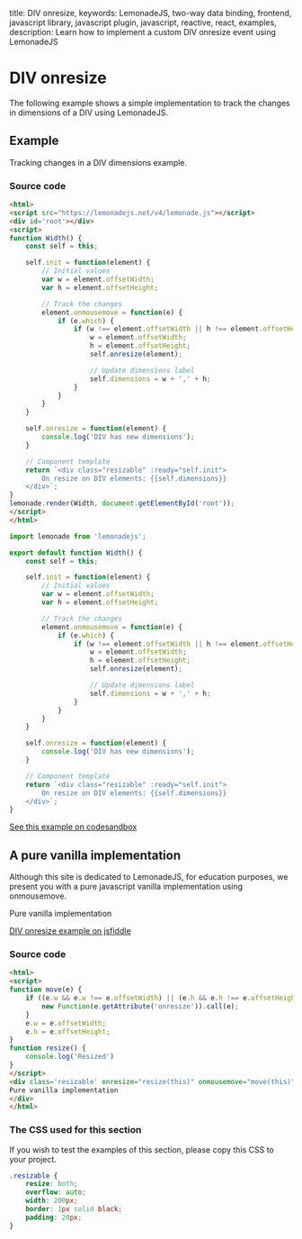 title: DIV onresize,
keywords: LemonadeJS, two-way data binding, frontend, javascript library, javascript plugin, javascript, reactive, react, examples,
description: Learn how to implement a custom DIV onresize event using LemonadeJS

DIV onresize
============

The following example shows a simple implementation to track the changes in dimensions of a DIV using LemonadeJS.  
  

Example
-------

Tracking changes in a DIV dimensions example.  
  

  

### Source code

```html
<html>
<script src="https://lemonadejs.net/v4/lemonade.js"></script>
<div id='root'></div>
<script>
function Width() {
    const self = this;

    self.init = function(element) {
        // Initial values
        var w = element.offsetWidth;
        var h = element.offsetHeight;

        // Track the changes
        element.onmousemove = function(e) {
            if (e.which) {
                if (w !== element.offsetWidth || h !== element.offsetHeight) {
                    w = element.offsetWidth;
                    h = element.offsetHeight;
                    self.onresize(element);

                    // Update dimensions label
                    self.dimensions = w + ',' + h;
                }
            }
        }
    }

    self.onresize = function(element) {
        console.log('DIV has new dimensions');
    }

    // Component template
    return `<div class="resizable" :ready="self.init">
        On resize on DIV elements: {{self.dimensions}}
    </div>`;
}
lemonade.render(Width, document.getElementById('root'));
</script>
</html>
```
```javascript
import lemonade from 'lemonadejs';

export default function Width() {
    const self = this;

    self.init = function(element) {
        // Initial values
        var w = element.offsetWidth;
        var h = element.offsetHeight;

        // Track the changes
        element.onmousemove = function(e) {
            if (e.which) {
                if (w !== element.offsetWidth || h !== element.offsetHeight) {
                    w = element.offsetWidth;
                    h = element.offsetHeight;
                    self.onresize(element);

                    // Update dimensions label
                    self.dimensions = w + ',' + h;
                }
            }
        }
    }

    self.onresize = function(element) {
        console.log('DIV has new dimensions');
    }

    // Component template
    return `<div class="resizable" :ready="self.init">
        On resize on DIV elements: {{self.dimensions}}
    </div>`;
}
```

[See this example on codesandbox](https://codesandbox.io/s/div-onresize-uzci2q)

  

A pure vanilla implementation
-----------------------------

Although this site is dedicated to LemonadeJS, for education purposes, we present you with a pure javascript vanilla implementation using onmousemove.  
  

Pure vanilla implementation

  
[DIV onresize example on jsfiddle](https://jsfiddle.net/lemonadejs/ugj7tc0f/)  
  

### Source code

```html
<html>
<script>
function move(e) {
    if ((e.w && e.w !== e.offsetWidth) || (e.h && e.h !== e.offsetHeight)) {
        new Function(e.getAttribute('onresize')).call(e);
    }
    e.w = e.offsetWidth;
    e.h = e.offsetHeight;
}
function resize() {
    console.log('Resized')
}
</script>
<div class='resizable' onresize="resize(this)" onmousemove="move(this)">
Pure vanilla implementation
</div>
</html>
```

### The CSS used for this section

If you wish to test the examples of this section, please copy this CSS to your project.  
  
```css
.resizable {
    resize: both;
    overflow: auto;
    width: 200px;
    border: 1px solid black;
    padding: 20px;
}
```
